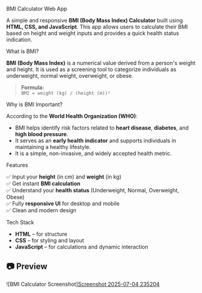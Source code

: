  BMI Calculator Web App

A simple and responsive **BMI (Body Mass Index) Calculator** built using **HTML, CSS, and JavaScript**. This app allows users to calculate their BMI based on height and weight inputs and provides a quick health status indication.


 What is BMI?

**BMI (Body Mass Index)** is a numerical value derived from a person's weight and height. It is used as a screening tool to categorize individuals as underweight, normal weight, overweight, or obese.

> **Formula:**  
> `BMI = weight (kg) / (height (m))²`

 Why is BMI Important?

According to the **World Health Organization (WHO)**:
- BMI helps identify risk factors related to **heart disease**, **diabetes**, and **high blood pressure**.
- It serves as an **early health indicator** and supports individuals in maintaining a healthy lifestyle.
- It is a simple, non-invasive, and widely accepted health metric.

 Features

✅ Input your **height** (in cm) and **weight** (in kg)  
✅ Get instant **BMI calculation**  
✅ Understand your **health status** (Underweight, Normal, Overweight, Obese)  
✅ Fully **responsive UI** for desktop and mobile  
✅ Clean and modern design

 Tech Stack

- **HTML** – for structure  
- **CSS** – for styling and layout  
- **JavaScript** – for calculations and dynamic interaction


## 📷 Preview

![BMI Calculator Screenshot][Screenshot 2025-07-04 235204](https://github.com/user-attachments/assets/7dea802d-705e-4b78-bcfb-3bfd42cb92cc)


